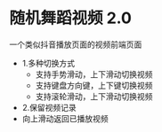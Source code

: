 # 随机舞蹈视频 2.0
一个类似抖音播放页面的视频前端页面
- 1.多种切换方式
  - 支持手势滑动，上下滑动切换视频
  - 支持键盘方向键，上下键切换视频
  - 支持滚轮滑动，上下滑动切换视频
- 2.保留视频记录
- 向上滑动返回已播放视频
